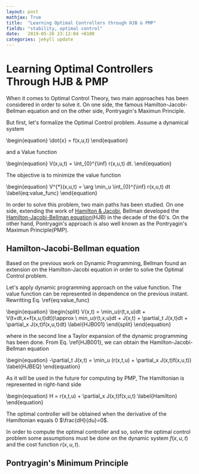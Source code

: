 ```yaml
---
layout: post
mathjax: True
title:  "Learning Optimal Controllers through HJB & PMP"
fields: "stability, optimal control"
date:   2019-05-26 23:12:04 +0100
categories: jekyll update
---
```

# Learning Optimal Controllers Through HJB & PMP

When it comes to Optimal Control Theory, two main approaches has been considered in order to solve it. On one side, the famous Hamilton-Jacobi-Bellman equation and on the other side, Pontryagin's Maximun Principle.

But first, let's formalize the Optimal Control problem. Assume a dynamical system


\begin{equation}
    \dot{x} = f(x,u,t)
\end{equation}

and a Value function

\begin{equation}
V(x,u,t) = \int_{0}^{\inf} r(x,u,t) dt.
\end{equation}

The objective is to minimize the value function

\begin{equation}
    V^{*}(x,u,t) = \arg \min_u \int_{0}^{\inf} r(x,u,t) dt
    \label{eq:value_func}
\end{equation}

In order to solve this problem, two main paths has been studied. On one side, extending the work of [Hamilton & Jacobi](https://en.wikipedia.org/wiki/Hamilton%E2%80%93Jacobi_equation), Bellman developed the [Hamilton-Jacobi-Bellman equation](http://fourier.dur.ac.uk/Ug/projects/highlights/PR4/Smears_HJB_report.pdf)(HJB) in the decade of the 60's. On the other hand, Pontryagin's approach is also well known as the Pontryagin's Maximun Principle(PMP).

## Hamilton-Jacobi-Bellman equation

Based on the previous work on Dynamic Programming, Bellman found an extension on the Hamilton-Jacobi equation in order to solve the Optimal Control problem.

Let's apply dynamic programming approach on the value function. The value function can be represented in dependence on the previous instant. Rewritting Eq. \ref{eq:value_func}

\begin{equation}
\begin{split}
  V(x,t) = \min_u(r(t,x,u)dt + V(t+dt,x+f(x,u,t)dt))\approx \\
  min_u(r(t,x,u)dt + J(x,t) + \partial_t J(x,t)dt + \partial_x J(x,t)f(x,u,t)dt)
  \label{HJB001}
\end{split}
\end{equation}

where in the second line a Taylor expansion of the dynamic programming has been done. From Eq. \ref{HJB001}, we can obtain the Hamilton-Jacobi-Bellman equation

\begin{equation}
  -\partial_t J(x,t) = \min_u (r(x,t,u) + \partial_x J(x,t)f(x,u,t))
  \label{HJBEQ}
\end{equation}

As it will be used in the future for computing by PMP, The Hamiltonian is represented in right-hand side

\begin{equation}
  H = r(x,t,u) + \partial_x J(x,t)f(x,u,t)
  \label{Hamilton}
\end{equation}

The optimal controller will be obtained when the derivative of the Hamiltonian equals 0 $\frac{dH}{du}=0$.

In order to compute the optimal controller and so, solve the optimal control problem some assumptions must be done on the dynamic system $f(x,u,t)$ and the cost function $r(x,u,t)$.

## Pontryagin's Minimum Principle
